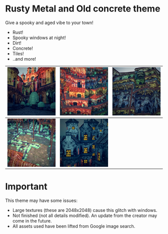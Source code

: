# Rusty Metal and Old concrete theme

Give a spooky and aged vibe to your town!

* Rust!
* Spooky windows at night!
* Dirt!
* Concrete!
* Tiles!
* ..and more!

| ![Preview image](Preview_1.png) | ![Preview image 2](Preview_2.png) | ![Preview image 3](Preview_3.png) |
|---|---|---|
| ![Preview image 4](Preview_4.png) | ![Preview image 5](Preview_5.png) | |

# Important

This theme may have some issues:
* Large textures (these are 2048x2048) cause this glitch with windows.
* Not finished (not all details modified). An update from the creator may come in the future.
* All assets used have been lifted from Google image search.